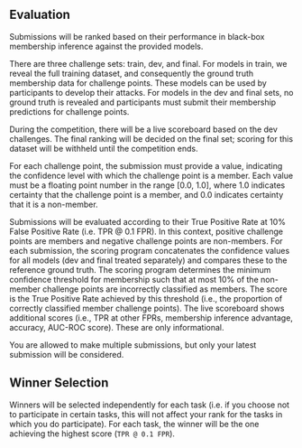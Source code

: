 ## Evaluation

Submissions will be ranked based on their performance in black-box membership inference against the provided models.

There are three challenge sets: train, dev, and final. For models in train, we reveal the full training dataset, and consequently the ground truth membership data for challenge points. These models can be used by participants to develop their attacks. For models in the dev and final sets, no ground truth is revealed and participants must submit their membership predictions for challenge points.

During the competition, there will be a live scoreboard based on the dev challenges. The final ranking will be decided on the final set; scoring for this dataset will be withheld until the competition ends.

For each challenge point, the submission must provide a value, indicating the confidence level with which the challenge point is a member. Each value must be a floating point number in the range [0.0, 1.0], where 1.0 indicates certainty that the challenge point is a member, and 0.0 indicates certainty that it is a non-member.

Submissions will be evaluated according to their True Positive Rate at 10% False Positive Rate (i.e. TPR @ 0.1 FPR). In this context, positive challenge points are members and negative challenge points are non-members. For each submission, the scoring program concatenates the confidence values for all models (dev and final treated separately) and compares these to the reference ground truth. The scoring program determines the minimum confidence threshold for membership such that at most 10% of the non-member challenge points are incorrectly classified as members. The score is the True Positive Rate achieved by this threshold (i.e., the proportion of correctly classified member challenge points). The live scoreboard shows additional scores (i.e., TPR at other FPRs, membership inference advantage, accuracy, AUC-ROC score). These are only informational.

You are allowed to make multiple submissions, but only your latest submission will be considered.


## Winner Selection

Winners will be selected independently for each task (i.e. if you choose not to participate in certain tasks, this will not affect your rank for the tasks in which you do participate). For each task, the winner will be the one achieving the highest score (`TPR @ 0.1 FPR`).
